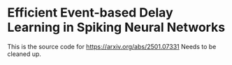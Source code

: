 # Efficient Event-based Delay Learning in Spiking Neural Networks
This is the source code for https://arxiv.org/abs/2501.07331
Needs to be cleaned up.
